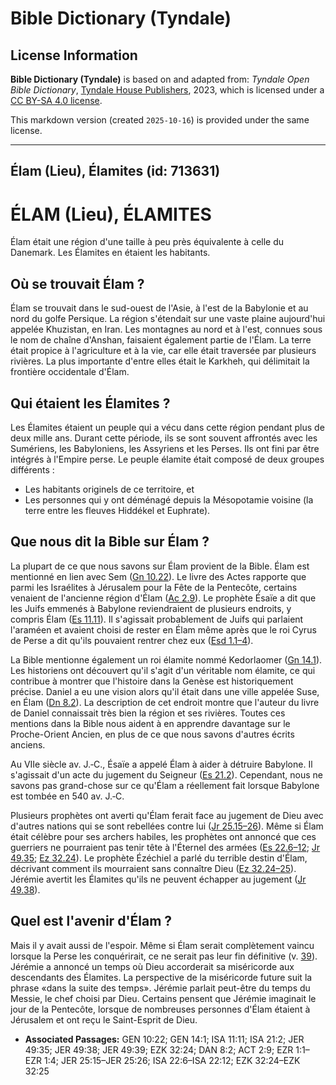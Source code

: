 # Bible Dictionary (Tyndale)

## License Information

**Bible Dictionary (Tyndale)** is based on and adapted from: _Tyndale Open Bible Dictionary_, [Tyndale House Publishers](https://tyndaleopenresources.com/), 2023, which is licensed under a [CC BY-SA 4.0 license](https://creativecommons.org/licenses/by-sa/4.0/legalcode.en).

This markdown version (created `2025-10-16`) is provided under the same license.



--------------------------------

## Élam (Lieu), Élamites (id: 713631)

ÉLAM (Lieu), ÉLAMITES
=====================

Élam était une région d'une taille à peu près équivalente à celle du Danemark. Les Élamites en étaient les habitants.

Où se trouvait Élam ?
---------------------

Élam se trouvait dans le sud\-ouest de l'Asie, à l'est de la Babylonie et au nord du golfe Persique. La région s'étendait sur une vaste plaine aujourd'hui appelée Khuzistan, en Iran. Les montagnes au nord et à l'est, connues sous le nom de chaîne d'Anshan, faisaient également partie de l'Élam. La terre était propice à l'agriculture et à la vie, car elle était traversée par plusieurs rivières. La plus importante d'entre elles était le Karkheh, qui délimitait la frontière occidentale d'Élam.

Qui étaient les Élamites ?
--------------------------

Les Élamites étaient un peuple qui a vécu dans cette région pendant plus de deux mille ans. Durant cette période, ils se sont souvent affrontés avec les Sumériens, les Babyloniens, les Assyriens et les Perses. Ils ont fini par être intégrés à l'Empire perse. Le peuple élamite était composé de deux groupes différents :

* Les habitants originels de ce territoire, et
* Les personnes qui y ont déménagé depuis la Mésopotamie voisine (la terre entre les fleuves Hiddékel et Euphrate).

Que nous dit la Bible sur Élam ?
--------------------------------

La plupart de ce que nous savons sur Élam provient de la Bible. Élam est mentionné en lien avec Sem ([Gn 10\.22](https://ref.ly/Gen10:22)). Le livre des Actes rapporte que parmi les Israélites à Jérusalem pour la Fête de la Pentecôte, certains venaient de l'ancienne région d'Élam ([Ac 2\.9](https://ref.ly/Acts2:9)). Le prophète Ésaïe a dit que les Juifs emmenés à Babylone reviendraient de plusieurs endroits, y compris Élam ([Es 11\.11](https://ref.ly/Isa11:11)). Il s'agissait probablement de Juifs qui parlaient l'araméen et avaient choisi de rester en Élam même après que le roi Cyrus de Perse a dit qu'ils pouvaient rentrer chez eux ([Esd 1\.1–4](https://ref.ly/Ezra1:1-Ezra1:4)).

La Bible mentionne également un roi élamite nommé Kedorlaomer ([Gn 14\.1](https://ref.ly/Gen14:1)). Les historiens ont découvert qu'il s'agit d'un véritable nom élamite, ce qui contribue à montrer que l'histoire dans la Genèse est historiquement précise. Daniel a eu une vision alors qu'il était dans une ville appelée Suse, en Élam ([Dn 8\.2](https://ref.ly/Dan8:2)). La description de cet endroit montre que l'auteur du livre de Daniel connaissait très bien la région et ses rivières. Toutes ces mentions dans la Bible nous aident à en apprendre davantage sur le Proche\-Orient Ancien, en plus de ce que nous savons d'autres écrits anciens.

Au VIIe siècle av. J.‑C., Ésaïe a appelé Élam à aider à détruire Babylone. Il s'agissait d'un acte du jugement du Seigneur ([Es 21\.2](https://ref.ly/Isa21:2)). Cependant, nous ne savons pas grand\-chose sur ce qu'Élam a réellement fait lorsque Babylone est tombée en 540 av. J.‑C.

Plusieurs prophètes ont averti qu'Élam ferait face au jugement de Dieu avec d'autres nations qui se sont rebellées contre lui ([Jr 25\.15](https://ref.ly/Jer25:15-Jer25:26)[–](https://ref.ly/Ezra1:1-Ezra1:4)[26](https://ref.ly/Jer25:15-Jer25:26)). Même si Élam était célèbre pour ses archers habiles, les prophètes ont annoncé que ces guerriers ne pourraient pas tenir tête à l'Éternel des armées ([Es 22\.6](https://ref.ly/Isa22:6-Isa22:12)[–](https://ref.ly/Ezra1:1-Ezra1:4)[12](https://ref.ly/Isa22:6-Isa22:12); [Jr 49\.35](https://ref.ly/Jer49:35); [Ez 32\.24](https://ref.ly/Ezek32:24)). Le prophète Ézéchiel a parlé du terrible destin d'Élam, décrivant comment ils mourraient sans connaître Dieu ([Ez 32\.24](https://ref.ly/Ezek32:24-Ezek32:25)[–](https://ref.ly/Ezra1:1-Ezra1:4)[25](https://ref.ly/Ezek32:24-Ezek32:25)). Jérémie avertit les Élamites qu'ils ne peuvent échapper au jugement ([Jr 49\.38](https://ref.ly/Jer49:38)).

Quel est l'avenir d'Élam ?
--------------------------

Mais il y avait aussi de l'espoir. Même si Élam serait complètement vaincu lorsque la Perse les conquérirait, ce ne serait pas leur fin définitive (v. [39](https://ref.ly/Jer49:39)). Jérémie a annoncé un temps où Dieu accorderait sa miséricorde aux descendants des Élamites. La perspective de la miséricorde future suit la phrase «dans la suite des temps». Jérémie parlait peut\-être du temps du Messie, le chef choisi par Dieu. Certains pensent que Jérémie imaginait le jour de la Pentecôte, lorsque de nombreuses personnes d'Élam étaient à Jérusalem et ont reçu le Saint\-Esprit de Dieu.

* **Associated Passages:** GEN 10:22; GEN 14:1; ISA 11:11; ISA 21:2; JER 49:35; JER 49:38; JER 49:39; EZK 32:24; DAN 8:2; ACT 2:9; EZR 1:1–EZR 1:4; JER 25:15–JER 25:26; ISA 22:6–ISA 22:12; EZK 32:24–EZK 32:25

